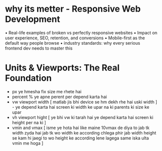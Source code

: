 # why its metter - Responsive Web Development
• Real-life examples of broken vs perfectly responsive websites
• Impact on user experience, SEO, retention, and conversions
• Mobile-first as the default way people browse
• industry standards: why every serious frontend dev needs to master this


# Units & Viewports: The Real Foundation
- px  ye hmesha fix size me rhete hai 
- percent %   ye apne perent per depend karta hai 
- vw  viewport width [ matlab jis bhi device se hm dekh rhe hai uski width ] - ye depend karta hai screen ki width ke upar na ki parents ki size ke upar
- vh viewport hight [ ye bhi vw ki tarah hai ye depend karta hai screen ki height per na ki ]
- vmin and vmax [ isme ye hota hai like maine 10vmax de diya to jab tk width zyda hai jab tk wo width ke according chlega phir jab width height se kam hi jaegi to wo height ke according lene lagega  same iska ulta vmin me hoga ] 